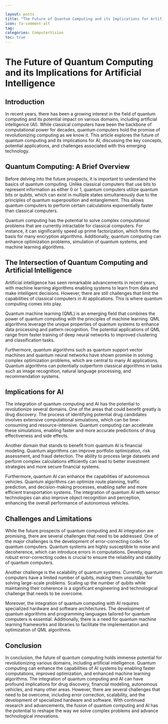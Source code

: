 ```yaml
---

layout: posts
title: "The Future of Quantum Computing and its Implications for Artificial Intelligence"
icon: fa-comment-alt
tag:      
categories: ComputerVision
toc: true
---
```




# The Future of Quantum Computing and its Implications for Artificial Intelligence

## Introduction

In recent years, there has been a growing interest in the field of quantum computing and its potential impact on various domains, including artificial intelligence (AI). While classical computers have been the backbone of computational power for decades, quantum computers hold the promise of revolutionizing computing as we know it. This article explores the future of quantum computing and its implications for AI, discussing the key concepts, potential applications, and challenges associated with this emerging technology.

## Quantum Computing: A Brief Overview

Before delving into the future prospects, it is important to understand the basics of quantum computing. Unlike classical computers that use bits to represent information as either 0 or 1, quantum computers utilize quantum bits or qubits, which can exist in multiple states simultaneously due to the principles of quantum superposition and entanglement. This allows quantum computers to perform certain calculations exponentially faster than classical computers.

Quantum computing has the potential to solve complex computational problems that are currently intractable for classical computers. For instance, it can significantly speed up prime factorization, which forms the basis for many encryption algorithms. Additionally, quantum computing can enhance optimization problems, simulation of quantum systems, and machine learning algorithms.

## The Intersection of Quantum Computing and Artificial Intelligence

Artificial intelligence has seen remarkable advancements in recent years, with machine learning algorithms enabling systems to learn from data and make intelligent decisions. However, there are still challenges that limit the capabilities of classical computers in AI applications. This is where quantum computing comes into play.

Quantum machine learning (QML) is an emerging field that combines the power of quantum computing with the principles of machine learning. QML algorithms leverage the unique properties of quantum systems to enhance data processing and pattern recognition. The potential applications of QML range from faster training of deep neural networks to improved clustering and classification tasks.

Furthermore, quantum algorithms such as quantum support vector machines and quantum neural networks have shown promise in solving complex optimization problems, which are central to many AI applications. Quantum algorithms can potentially outperform classical algorithms in tasks such as image recognition, natural language processing, and recommendation systems.

## Implications for AI

The integration of quantum computing and AI has the potential to revolutionize several domains. One of the areas that could benefit greatly is drug discovery. The process of identifying potential drug candidates involves extensive computational simulations, which can be time-consuming and resource-intensive. Quantum computing can accelerate these simulations, enabling faster and more accurate predictions of drug effectiveness and side effects.

Another domain that stands to benefit from quantum AI is financial modeling. Quantum algorithms can improve portfolio optimization, risk assessment, and fraud detection. The ability to process large datasets and perform complex calculations efficiently can lead to better investment strategies and more secure financial systems.

Furthermore, quantum AI can enhance the capabilities of autonomous vehicles. Quantum algorithms can optimize route planning, traffic prediction, and decision-making processes, enabling safer and more efficient transportation systems. The integration of quantum AI with sensor technologies can also improve object recognition and perception, enhancing the overall performance of autonomous vehicles.

## Challenges and Limitations

While the future prospects of quantum computing and AI integration are promising, there are several challenges that need to be addressed. One of the major challenges is the development of error-correcting codes for quantum computers. Quantum systems are highly susceptible to noise and decoherence, which can introduce errors in computations. Developing robust error-correcting codes is crucial to ensure the reliability and stability of quantum computers.

Another challenge is the scalability of quantum systems. Currently, quantum computers have a limited number of qubits, making them unsuitable for solving large-scale problems. Scaling up the number of qubits while maintaining their coherence is a significant engineering and technological challenge that needs to be overcome.

Moreover, the integration of quantum computing with AI requires specialized hardware and software architectures. The development of quantum algorithms and programming languages tailored for quantum computers is essential. Additionally, there is a need for quantum machine learning frameworks and libraries to facilitate the implementation and optimization of QML algorithms.

## Conclusion

In conclusion, the future of quantum computing holds immense potential for revolutionizing various domains, including artificial intelligence. Quantum computing can enhance the capabilities of AI systems by enabling faster computations, improved optimization, and enhanced machine learning algorithms. The integration of quantum computing and AI can have profound implications for drug discovery, financial modeling, autonomous vehicles, and many other areas. However, there are several challenges that need to be overcome, including error correction, scalability, and the development of specialized hardware and software. With continued research and advancements, the fusion of quantum computing and AI has the potential to reshape the way we solve complex problems and advance technological innovations.